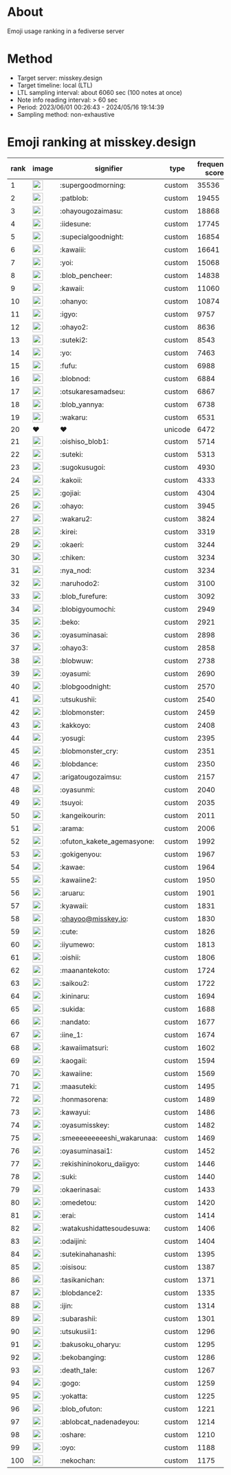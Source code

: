 # About
Emoji usage ranking in a fediverse server

# Method
- Target server: misskey.design
- Target timeline: local (LTL)
- LTL sampling interval: about 6060 sec (100 notes at once)
- Note info reading interval: > 60 sec
- Period: 2023/06/01 00:26:43 - 2024/05/16 19:14:39 
- Sampling method: non-exhaustive

# Emoji ranking at misskey.design

|rank|image|signifier|type|frequency score|
|----|----|----|----|----|
|1|<img height="24" src="https://misskey.design/emoji/supergoodmorning.webp">|:supergoodmorning:|custom|35536|
|2|<img height="24" src="https://misskey.design/emoji/patblob.webp">|:patblob:|custom|19455|
|3|<img height="24" src="https://misskey.design/emoji/ohayougozaimasu.webp">|:ohayougozaimasu:|custom|18868|
|4|<img height="24" src="https://misskey.design/emoji/iidesune.webp">|:iidesune:|custom|17745|
|5|<img height="24" src="https://misskey.design/emoji/supecialgoodnight.webp">|:supecialgoodnight:|custom|16854|
|6|<img height="24" src="https://misskey.design/emoji/kawaiii.webp">|:kawaiii:|custom|16641|
|7|<img height="24" src="https://misskey.design/emoji/yoi.webp">|:yoi:|custom|15068|
|8|<img height="24" src="https://misskey.design/emoji/blob_pencheer.webp">|:blob_pencheer:|custom|14838|
|9|<img height="24" src="https://misskey.design/emoji/kawaii.webp">|:kawaii:|custom|11060|
|10|<img height="24" src="https://misskey.design/emoji/ohanyo.webp">|:ohanyo:|custom|10874|
|11|<img height="24" src="https://misskey.design/emoji/igyo.webp">|:igyo:|custom|9757|
|12|<img height="24" src="https://misskey.design/emoji/ohayo2.webp">|:ohayo2:|custom|8636|
|13|<img height="24" src="https://misskey.design/emoji/suteki2.webp">|:suteki2:|custom|8543|
|14|<img height="24" src="https://misskey.design/emoji/yo.webp">|:yo:|custom|7463|
|15|<img height="24" src="https://misskey.design/emoji/fufu.webp">|:fufu:|custom|6988|
|16|<img height="24" src="https://misskey.design/emoji/blobnod.webp">|:blobnod:|custom|6884|
|17|<img height="24" src="https://misskey.design/emoji/otsukaresamadseu.webp">|:otsukaresamadseu:|custom|6867|
|18|<img height="24" src="https://misskey.design/emoji/blob_yannya.webp">|:blob_yannya:|custom|6738|
|19|<img height="24" src="https://misskey.design/emoji/wakaru.webp">|:wakaru:|custom|6531|
|20|❤|❤|unicode|6472|
|21|<img height="24" src="https://misskey.design/emoji/oishiso_blob1.webp">|:oishiso_blob1:|custom|5714|
|22|<img height="24" src="https://misskey.design/emoji/suteki.webp">|:suteki:|custom|5313|
|23|<img height="24" src="https://misskey.design/emoji/sugokusugoi.webp">|:sugokusugoi:|custom|4930|
|24|<img height="24" src="https://misskey.design/emoji/kakoii.webp">|:kakoii:|custom|4333|
|25|<img height="24" src="https://misskey.design/emoji/gojiai.webp">|:gojiai:|custom|4304|
|26|<img height="24" src="https://misskey.design/emoji/ohayo.webp">|:ohayo:|custom|3945|
|27|<img height="24" src="https://misskey.design/emoji/wakaru2.webp">|:wakaru2:|custom|3824|
|28|<img height="24" src="https://misskey.design/emoji/kirei.webp">|:kirei:|custom|3319|
|29|<img height="24" src="https://misskey.design/emoji/okaeri.webp">|:okaeri:|custom|3244|
|30|<img height="24" src="https://misskey.design/emoji/chiken.webp">|:chiken:|custom|3234|
|31|<img height="24" src="https://misskey.design/emoji/nya_nod.webp">|:nya_nod:|custom|3234|
|32|<img height="24" src="https://misskey.design/emoji/naruhodo2.webp">|:naruhodo2:|custom|3100|
|33|<img height="24" src="https://misskey.design/emoji/blob_furefure.webp">|:blob_furefure:|custom|3092|
|34|<img height="24" src="https://misskey.design/emoji/blobigyoumochi.webp">|:blobigyoumochi:|custom|2949|
|35|<img height="24" src="https://misskey.design/emoji/beko.webp">|:beko:|custom|2921|
|36|<img height="24" src="https://misskey.design/emoji/oyasuminasai.webp">|:oyasuminasai:|custom|2898|
|37|<img height="24" src="https://misskey.design/emoji/ohayo3.webp">|:ohayo3:|custom|2858|
|38|<img height="24" src="https://misskey.design/emoji/blobwuw.webp">|:blobwuw:|custom|2738|
|39|<img height="24" src="https://misskey.design/emoji/oyasumi.webp">|:oyasumi:|custom|2690|
|40|<img height="24" src="https://misskey.design/emoji/blobgoodnight.webp">|:blobgoodnight:|custom|2570|
|41|<img height="24" src="https://misskey.design/emoji/utsukushii.webp">|:utsukushii:|custom|2540|
|42|<img height="24" src="https://misskey.design/emoji/blobmonster.webp">|:blobmonster:|custom|2459|
|43|<img height="24" src="https://misskey.design/emoji/kakkoyo.webp">|:kakkoyo:|custom|2408|
|44|<img height="24" src="https://misskey.design/emoji/yosugi.webp">|:yosugi:|custom|2395|
|45|<img height="24" src="https://misskey.design/emoji/blobmonster_cry.webp">|:blobmonster_cry:|custom|2351|
|46|<img height="24" src="https://misskey.design/emoji/blobdance.webp">|:blobdance:|custom|2350|
|47|<img height="24" src="https://misskey.design/emoji/arigatougozaimsu.webp">|:arigatougozaimsu:|custom|2157|
|48|<img height="24" src="https://misskey.design/emoji/oyasunmi.webp">|:oyasunmi:|custom|2040|
|49|<img height="24" src="https://misskey.design/emoji/tsuyoi.webp">|:tsuyoi:|custom|2035|
|50|<img height="24" src="https://misskey.design/emoji/kangeikourin.webp">|:kangeikourin:|custom|2011|
|51|<img height="24" src="https://misskey.design/emoji/arama.webp">|:arama:|custom|2006|
|52|<img height="24" src="https://misskey.design/emoji/ofuton_kakete_agemasyone.webp">|:ofuton_kakete_agemasyone:|custom|1992|
|53|<img height="24" src="https://misskey.design/emoji/gokigenyou.webp">|:gokigenyou:|custom|1967|
|54|<img height="24" src="https://misskey.design/emoji/kawae.webp">|:kawae:|custom|1964|
|55|<img height="24" src="https://misskey.design/emoji/kawaiine2.webp">|:kawaiine2:|custom|1950|
|56|<img height="24" src="https://misskey.design/emoji/aruaru.webp">|:aruaru:|custom|1901|
|57|<img height="24" src="https://misskey.design/emoji/kyawaii.webp">|:kyawaii:|custom|1831|
|58|<img height="24" src="https://misskey.design/emoji/ohayoo.webp">|:ohayoo@misskey.io:|custom|1830|
|59|<img height="24" src="https://misskey.design/emoji/cute.webp">|:cute:|custom|1826|
|60|<img height="24" src="https://misskey.design/emoji/iiyumewo.webp">|:iiyumewo:|custom|1813|
|61|<img height="24" src="https://misskey.design/emoji/oishii.webp">|:oishii:|custom|1806|
|62|<img height="24" src="https://misskey.design/emoji/maanantekoto.webp">|:maanantekoto:|custom|1724|
|63|<img height="24" src="https://misskey.design/emoji/saikou2.webp">|:saikou2:|custom|1722|
|64|<img height="24" src="https://misskey.design/emoji/kininaru.webp">|:kininaru:|custom|1694|
|65|<img height="24" src="https://misskey.design/emoji/sukida.webp">|:sukida:|custom|1688|
|66|<img height="24" src="https://misskey.design/emoji/nandato.webp">|:nandato:|custom|1677|
|67|<img height="24" src="https://misskey.design/emoji/iine_1.webp">|:iine_1:|custom|1674|
|68|<img height="24" src="https://misskey.design/emoji/kawaiimatsuri.webp">|:kawaiimatsuri:|custom|1602|
|69|<img height="24" src="https://misskey.design/emoji/kaogaii.webp">|:kaogaii:|custom|1594|
|70|<img height="24" src="https://misskey.design/emoji/kawaiine.webp">|:kawaiine:|custom|1569|
|71|<img height="24" src="https://misskey.design/emoji/maasuteki.webp">|:maasuteki:|custom|1495|
|72|<img height="24" src="https://misskey.design/emoji/honmasorena.webp">|:honmasorena:|custom|1489|
|73|<img height="24" src="https://misskey.design/emoji/kawayui.webp">|:kawayui:|custom|1486|
|74|<img height="24" src="https://misskey.design/emoji/oyasumisskey.webp">|:oyasumisskey:|custom|1482|
|75|<img height="24" src="https://misskey.design/emoji/smeeeeeeeeeshi_wakarunaa.webp">|:smeeeeeeeeeshi_wakarunaa:|custom|1469|
|76|<img height="24" src="https://misskey.design/emoji/oyasuminasai1.webp">|:oyasuminasai1:|custom|1452|
|77|<img height="24" src="https://misskey.design/emoji/rekishininokoru_daiigyo.webp">|:rekishininokoru_daiigyo:|custom|1446|
|78|<img height="24" src="https://misskey.design/emoji/suki.webp">|:suki:|custom|1440|
|79|<img height="24" src="https://misskey.design/emoji/okaerinasai.webp">|:okaerinasai:|custom|1433|
|80|<img height="24" src="https://misskey.design/emoji/omedetou.webp">|:omedetou:|custom|1420|
|81|<img height="24" src="https://misskey.design/emoji/erai.webp">|:erai:|custom|1414|
|82|<img height="24" src="https://misskey.design/emoji/watakushidattesoudesuwa.webp">|:watakushidattesoudesuwa:|custom|1406|
|83|<img height="24" src="https://misskey.design/emoji/odaijini.webp">|:odaijini:|custom|1404|
|84|<img height="24" src="https://misskey.design/emoji/sutekinahanashi.webp">|:sutekinahanashi:|custom|1395|
|85|<img height="24" src="https://misskey.design/emoji/oisisou.webp">|:oisisou:|custom|1387|
|86|<img height="24" src="https://misskey.design/emoji/tasikanichan.webp">|:tasikanichan:|custom|1371|
|87|<img height="24" src="https://misskey.design/emoji/blobdance2.webp">|:blobdance2:|custom|1335|
|88|<img height="24" src="https://misskey.design/emoji/ijin.webp">|:ijin:|custom|1314|
|89|<img height="24" src="https://misskey.design/emoji/subarashii.webp">|:subarashii:|custom|1301|
|90|<img height="24" src="https://misskey.design/emoji/utsukusii1.webp">|:utsukusii1:|custom|1296|
|91|<img height="24" src="https://misskey.design/emoji/bakusoku_oharyu.webp">|:bakusoku_oharyu:|custom|1295|
|92|<img height="24" src="https://misskey.design/emoji/bekobanging.webp">|:bekobanging:|custom|1286|
|93|<img height="24" src="https://misskey.design/emoji/death_tale.webp">|:death_tale:|custom|1267|
|94|<img height="24" src="https://misskey.design/emoji/gogo.webp">|:gogo:|custom|1259|
|95|<img height="24" src="https://misskey.design/emoji/yokatta.webp">|:yokatta:|custom|1225|
|96|<img height="24" src="https://misskey.design/emoji/blob_ofuton.webp">|:blob_ofuton:|custom|1221|
|97|<img height="24" src="https://misskey.design/emoji/ablobcat_nadenadeyou.webp">|:ablobcat_nadenadeyou:|custom|1214|
|98|<img height="24" src="https://misskey.design/emoji/oshare.webp">|:oshare:|custom|1210|
|99|<img height="24" src="https://misskey.design/emoji/oyo.webp">|:oyo:|custom|1188|
|100|<img height="24" src="https://misskey.design/emoji/nekochan.webp">|:nekochan:|custom|1175|
